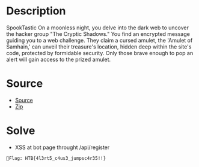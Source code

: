 # Description

SpookTastic
On a moonless night, you delve into the dark web to uncover the hacker group "The Cryptic Shadows." You find an encrypted message guiding you to a web challenge. They claim a cursed amulet, the 'Amulet of Samhain,' can unveil their treasure's location, hidden deep within the site's code, protected by formidable security. Only those brave enough to pop an alert will gain access to the prized amulet.

# Source

- [Source](./src/)
- [Zip](./web_spooktastic.zip)

# Solve

- XSS at bot page throught /api/register

`🚩Flag: HTB{4l3rt5_c4us3_jumpsc4r35!!}`